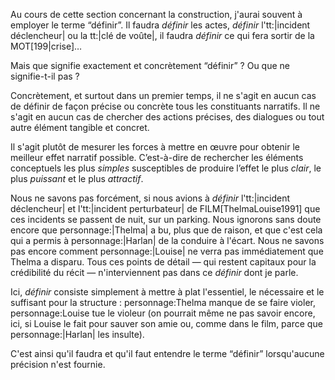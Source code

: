 <!-- Page: #332 Que signifie “définir” ? -->

Au cours de cette section concernant la construction, j'aurai souvent à employer le terme “définir”. Il faudra *définir* les actes, *définir* l'tt:|incident déclencheur| ou la tt:|clé de voûte|, il faudra *définir* ce qui fera sortir de la MOT[199|crise]…

Mais que signifie exactement et concrètement “définir” ? Ou que ne signifie-t-il pas ?

Concrètement, et surtout dans un premier temps, il ne s'agit en aucun cas de définir de façon précise ou concrète tous les constituants narratifs. Il ne s'agit en aucun cas de chercher des actions précises, des dialogues ou tout autre élément tangible et concret.

Il s'agit plutôt de mesurer les forces à mettre en œuvre pour obtenir le meilleur effet narratif possible. C’est-à-dire de rechercher les éléments conceptuels les plus *simples* susceptibles de produire l’effet le plus *clair*, le plus *puissant* et le plus *attractif*.

Nous ne savons pas forcément, si nous avions à *définir* l'tt:|incident déclencheur| et l'tt:|incident perturbateur| de FILM[ThelmaLouise1991] que ces incidents se passent de nuit, sur un parking. Nous ignorons sans doute encore que personnage:|Thelma| a bu, plus que de raison, et que c'est cela qui a permis à personnage:|Harlan| de la conduire à l'écart. Nous ne savons pas encore comment personnage:|Louise| ne verra pas immédiatement que Thelma a disparu. Tous ces points de détail —&nbsp;qui restent capitaux pour la crédibilité du récit&nbsp;— n'interviennent pas dans ce *définir* dont je parle.

Ici, *définir* consiste simplement à mettre à plat l'essentiel, le nécessaire et le suffisant pour la structure&nbsp;: personnage:Thelma manque de se faire violer, personnage:Louise tue le violeur (on pourrait même ne pas savoir encore, ici, si Louise le fait pour sauver son amie ou, comme dans le film, parce que personnage:|Harlan| les insulte).

C'est ainsi qu'il faudra et qu'il faut entendre le terme “définir” lorsqu'aucune précision n'est fournie.